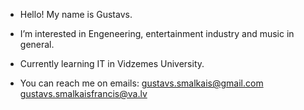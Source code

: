 - Hello! My name is Gustavs.
- I’m interested in Engeneering, entertainment industry and music in general.
- Currently learning IT in Vidzemes University.

- You can reach me on emails:
    gustavs.smalkais@gmail.com
    gustavs.smalkaisfrancis@va.lv

<!---
gustavssf/gustavssf is a ✨ special ✨ repository because its `README.md` (this file) appears on your GitHub profile.
You can click the Preview link to take a look at your changes.
--->
